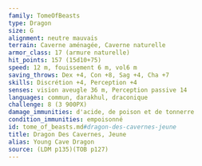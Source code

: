 ```yaml
---
family: TomeOfBeasts
type: Dragon
size: G
alignment: neutre mauvais
terrain: Caverne aménagée, Caverne naturelle
armor_class: 17 (armure naturelle)
hit_points: 157 (15d10+75)
speed: 12 m, fouissement 6 m, vol6 m
saving_throws: Dex +4, Con +8, Sag +4, Cha +7
skills: Discrétion +4, Perception +4
senses: vision aveugle 36 m, Perception passive 14
languages: commun, darakhul, draconique
challenge: 8 (3 900PX)
damage_immunities: d'acide, de poison et de tonnerre
condition_immunities: empoisonné
id: tome_of_beasts.md#dragon-des-cavernes-jeune
title: Dragon Des Cavernes, Jeune
alias: Young Cave Dragon
source: (LDM p135)(TOB p127)
---
```


